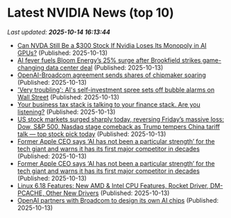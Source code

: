 # Latest NVIDIA News (top 10)
_Last updated: **2025-10-14 16:13:44**_

- [Can NVDA Still Be a $300 Stock If Nvidia Loses Its Monopoly in AI GPUs?](https://biztoc.com/x/6b151ac87eb2dc64) (Published: 2025-10-13)
- [AI fever fuels Bloom Energy’s 25% surge after Brookfield strikes game-changing data center deal](https://economictimes.indiatimes.com/news/international/us/ai-fever-fuels-bloom-energys-25-surge-after-brookfield-strikes-game-changing-data-center-deal/articleshow/124528585.cms) (Published: 2025-10-13)
- [OpenAI-Broadcom agreement sends shares of chipmaker soaring](https://fortune.com/2025/10/13/openai-broadcom-chipmaker-artificial-intelligence-data-center/) (Published: 2025-10-13)
- ['Very troubling': AI's self-investment spree sets off bubble alarms on Wall Street](https://finance.yahoo.com/news/very-troubling-ais-self-investment-spree-sets-off-bubble-alarms-on-wall-street-160524518.html) (Published: 2025-10-13)
- [Your business tax stack is talking to your finance stack. Are you listening?](https://www.anrok.com/resources/importance-of-a-unified-tax-and-finance-tech-stack) (Published: 2025-10-13)
- [US stock markets surged sharply today, reversing Friday’s massive loss: Dow, S&P 500, Nasdaq stage comeback as Trump tempers China tariff talk — top stock pick today](https://economictimes.indiatimes.com/news/international/us/us-stock-markets-surged-sharply-today-reversing-fridays-massive-loss-dow-sp-500-nasdaq-stage-comeback-as-trump-tempers-china-tariff-talk-top-stock-pick-today/articleshow/124530996.cms) (Published: 2025-10-13)
- [Former Apple CEO says ‘AI has not been a particular strength’ for the tech giant and warns it has its first major competitor in decades](https://finance.yahoo.com/news/former-apple-ceo-says-ai-155641198.html) (Published: 2025-10-13)
- [Former Apple CEO says ‘AI has not been a particular strength’ for the tech giant and warns it has its first major competitor in decades](https://fortune.com/2025/10/13/former-apple-ceo-john-sculley-behind-ai-openai-competition/) (Published: 2025-10-13)
- [Linux 6.18 Features: New AMD & Intel CPU Features, Rocket Driver, DM-PCACHE, Other New Drivers](https://www.phoronix.com/review/linux-618-features) (Published: 2025-10-13)
- [OpenAI partners with Broadcom to design its own AI chips](https://www.bostonherald.com/2025/10/13/openai-broadcom/) (Published: 2025-10-13)
